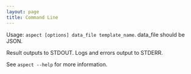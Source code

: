```yaml
---
layout: page
title: Command Line
---
```


<!-- {% raw %} -->

Usage:  `aspect [options] data_file template_name`.  data_file should be JSON.

Result outputs to STDOUT. Logs and errors output to STDERR.

See `aspect --help` for more information.

<!-- {% endraw %} -->